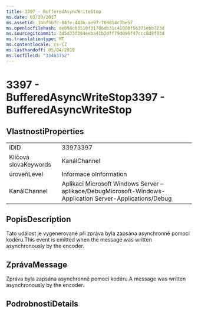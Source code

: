```yaml
---
title: 3397 - BufferedAsyncWriteStop
ms.date: 03/30/2017
ms.assetid: 1bbf56fc-04fe-443b-ae97-769814c7be57
ms.openlocfilehash: de098c03510f31706db31c41080f56375ebb723d
ms.sourcegitcommit: 3d5d33f384eeba41b2dff79d096f47ccc8d8f03d
ms.translationtype: MT
ms.contentlocale: cs-CZ
ms.lasthandoff: 05/04/2018
ms.locfileid: "33463752"
---
```

# <a name="3397---bufferedasyncwritestop"></a><span data-ttu-id="c0612-102">3397 - BufferedAsyncWriteStop</span><span class="sxs-lookup"><span data-stu-id="c0612-102">3397 - BufferedAsyncWriteStop</span></span>
## <a name="properties"></a><span data-ttu-id="c0612-103">Vlastnosti</span><span class="sxs-lookup"><span data-stu-id="c0612-103">Properties</span></span>  
  
|||  
|-|-|  
|<span data-ttu-id="c0612-104">ID</span><span class="sxs-lookup"><span data-stu-id="c0612-104">ID</span></span>|<span data-ttu-id="c0612-105">3397</span><span class="sxs-lookup"><span data-stu-id="c0612-105">3397</span></span>|  
|<span data-ttu-id="c0612-106">Klíčová slova</span><span class="sxs-lookup"><span data-stu-id="c0612-106">Keywords</span></span>|<span data-ttu-id="c0612-107">Kanál</span><span class="sxs-lookup"><span data-stu-id="c0612-107">Channel</span></span>|  
|<span data-ttu-id="c0612-108">úroveň</span><span class="sxs-lookup"><span data-stu-id="c0612-108">Level</span></span>|<span data-ttu-id="c0612-109">Informace o</span><span class="sxs-lookup"><span data-stu-id="c0612-109">Information</span></span>|  
|<span data-ttu-id="c0612-110">Kanál</span><span class="sxs-lookup"><span data-stu-id="c0612-110">Channel</span></span>|<span data-ttu-id="c0612-111">Aplikaci Microsoft Windows Server – aplikace/Debug</span><span class="sxs-lookup"><span data-stu-id="c0612-111">Microsoft-Windows-Application Server-Applications/Debug</span></span>|  
  
## <a name="description"></a><span data-ttu-id="c0612-112">Popis</span><span class="sxs-lookup"><span data-stu-id="c0612-112">Description</span></span>  
 <span data-ttu-id="c0612-113">Tato událost je vygenerované při zpráva byla zapsána asynchronně pomocí kodéru.</span><span class="sxs-lookup"><span data-stu-id="c0612-113">This event is emitted when the message was written asynchronously by the encoder.</span></span>  
  
## <a name="message"></a><span data-ttu-id="c0612-114">Zpráva</span><span class="sxs-lookup"><span data-stu-id="c0612-114">Message</span></span>  
 <span data-ttu-id="c0612-115">Zpráva byla zapsána asynchronně pomocí kodéru.</span><span class="sxs-lookup"><span data-stu-id="c0612-115">A message was written asynchronously by the encoder.</span></span>  
  
## <a name="details"></a><span data-ttu-id="c0612-116">Podrobnosti</span><span class="sxs-lookup"><span data-stu-id="c0612-116">Details</span></span>
